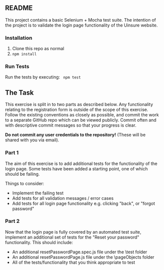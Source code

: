 ## README
This project contains a basic Selenium + Mocha test suite. The intention of the project is to validate the login page functionality of the Uinsure website.

### Installation

 1. Clone this repo as normal
 2. ```npm install```

### Run Tests
Run the tests by executing:
``` npm test```

## The Task
This exercise is split in to two parts as described below. Any functionality relating to the registration form is outside of the scope of this exercise. Follow the existing conventions as closely as possible, and commit the work to a separate GitHub repo which can be viewed publicly. Commit often and with descriptive commit messages so that your progress is clear.

**Do not commit any user credentials to the repository!** (These will be shared with you via email).

### Part 1 
The aim of this exercise is to add additional tests for the functionality of the login page. Some tests have been added a starting point, one of which should be failing.

Things to consider:
 - Implement the failing test
 - Add tests for all validation messages / error cases
 - Add tests for all login page functionality e.g. clicking "back", or "forgot password"
 

### Part 2
Now that the login page is fully covered by an automated test suite, implement an additional set of tests for the "Reset your password" functionality.
This should include:

 - An additional resetPasswordPage.spec.js file under the \test folder
 - An additional resetPasswordPage.js file under the \pageObjects folder
 - All of the tests/functionality that you think appropriate to test

